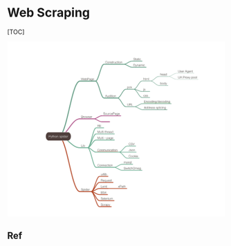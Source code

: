 #  Web Scraping

[TOC]



![Screen Shot 2022-06-18 at 3.15.39 PM](../../../../../../../Assets/Pics/Screen%20Shot%202022-06-18%20at%203.15.39%20PM.png)



## Ref